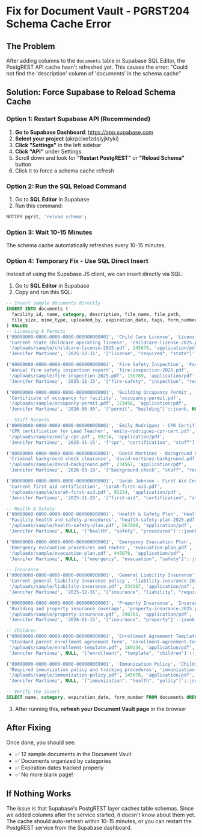 # Fix for Document Vault - PGRST204 Schema Cache Error

## The Problem
After adding columns to the `documents` table in Supabase SQL Editor, the PostgREST API cache hasn't refreshed yet. This causes the error: "Could not find the 'description' column of 'documents' in the schema cache"

## Solution: Force Supabase to Reload Schema Cache

### Option 1: Restart Supabase API (Recommended)

1. **Go to Supabase Dashboard**: https://app.supabase.com
2. **Select your project** (akrpcixefzdqlyjktyki)
3. **Click "Settings"** in the left sidebar
4. **Click "API"** under Settings
5. Scroll down and look for **"Restart PostgREST"** or **"Reload Schema"** button
6. Click it to force a schema cache refresh

### Option 2: Run the SQL Reload Command

1. Go to **SQL Editor** in Supabase
2. Run this command:
```sql
NOTIFY pgrst, 'reload schema';
```

### Option 3: Wait 10-15 Minutes
The schema cache automatically refreshes every 10-15 minutes.

### Option 4: Temporary Fix - Use SQL Direct Insert

Instead of using the Supabase JS client, we can insert directly via SQL:

1. Go to **SQL Editor** in Supabase
2. Copy and run this SQL:

```sql
-- Insert sample documents directly
INSERT INTO documents (
  facility_id, name, category, description, file_name, file_path,
  file_size, mime_type, uploaded_by, expiration_date, tags, form_number
) VALUES
-- Licensing & Permits
('00000000-0000-0000-0000-000000000001', 'Child Care License', 'Licensing & Permits', 
 'Current state childcare operating license', 'childcare-license-2025.pdf', 
 '/uploads/sample/childcare-license-2025.pdf', 245678, 'application/pdf', 
 'Jennifer Martinez', '2025-12-31', '["license", "required", "state"]'::jsonb, 'PRS-2002'),

('00000000-0000-0000-0000-000000000001', 'Fire Safety Inspection', 'Facility & Inspections',
 'Annual fire safety inspection report', 'fire-inspection-2025.pdf',
 '/uploads/sample/fire-inspection-2025.pdf', 156789, 'application/pdf',
 'Jennifer Martinez', '2025-11-15', '["fire-safety", "inspection", "required"]'::jsonb, NULL),

('00000000-0000-0000-0000-000000000001', 'Building Occupancy Permit', 'Licensing & Permits',
 'Certificate of occupancy for facility', 'occupancy-permit.pdf',
 '/uploads/sample/occupancy-permit.pdf', 123456, 'application/pdf',
 'Jennifer Martinez', '2026-06-30', '["permit", "building"]'::jsonb, NULL),

-- Staff Records
('00000000-0000-0000-0000-000000000001', 'Emily Rodriguez - CPR Certification', 'Staff Records',
 'CPR certification for Lead Teacher', 'emily-rodriguez-cpr-cert.pdf',
 '/uploads/sample/emily-cpr.pdf', 89234, 'application/pdf',
 'Jennifer Martinez', '2025-11-15', '["cpr", "certification", "staff"]'::jsonb, NULL),

('00000000-0000-0000-0000-000000000001', 'David Martinez - Background Check', 'Staff Records',
 'Criminal background check clearance', 'david-martinez-background.pdf',
 '/uploads/sample/david-background.pdf', 234567, 'application/pdf',
 'Jennifer Martinez', '2026-03-10', '["background-check", "staff", "required"]'::jsonb, NULL),

('00000000-0000-0000-0000-000000000001', 'Sarah Johnson - First Aid Certificate', 'Staff Records',
 'Current first aid certification', 'sarah-first-aid.pdf',
 '/uploads/sample/sarah-first-aid.pdf', 91234, 'application/pdf',
 'Jennifer Martinez', '2025-11-28', '["first-aid", "certification", "staff"]'::jsonb, NULL),

-- Health & Safety
('00000000-0000-0000-0000-000000000001', 'Health & Safety Plan', 'Health & Safety',
 'Facility health and safety procedures', 'health-safety-plan-2025.pdf',
 '/uploads/sample/health-safety-plan.pdf', 567890, 'application/pdf',
 'Jennifer Martinez', NULL, '["health", "safety", "procedures"]'::jsonb, 'PRS-3004'),

('00000000-0000-0000-0000-000000000001', 'Emergency Evacuation Plan', 'Health & Safety',
 'Emergency evacuation procedures and routes', 'evacuation-plan.pdf',
 '/uploads/sample/evacuation-plan.pdf', 445678, 'application/pdf',
 'Jennifer Martinez', NULL, '["emergency", "evacuation", "safety"]'::jsonb, 'PRS-3023'),

-- Insurance
('00000000-0000-0000-0000-000000000001', 'General Liability Insurance', 'Insurance',
 'Current general liability insurance policy', 'liability-insurance-2025.pdf',
 '/uploads/sample/liability-insurance.pdf', 334567, 'application/pdf',
 'Jennifer Martinez', '2025-12-31', '["insurance", "liability", "required"]'::jsonb, NULL),

('00000000-0000-0000-0000-000000000001', 'Property Insurance', 'Insurance',
 'Building and property insurance coverage', 'property-insurance-2025.pdf',
 '/uploads/sample/property-insurance.pdf', 298765, 'application/pdf',
 'Jennifer Martinez', '2026-01-15', '["insurance", "property"]'::jsonb, NULL),

-- Children
('00000000-0000-0000-0000-000000000001', 'Enrollment Agreement Template', 'Children',
 'Standard parent enrollment agreement form', 'enrollment-agreement-template.pdf',
 '/uploads/sample/enrollment-template.pdf', 189234, 'application/pdf',
 'Jennifer Martinez', NULL, '["enrollment", "template", "children"]'::jsonb, 'PRS-2105'),

('00000000-0000-0000-0000-000000000001', 'Immunization Policy', 'Children',
 'Required immunization policy and tracking procedures', 'immunization-policy.pdf',
 '/uploads/sample/immunization-policy.pdf', 145678, 'application/pdf',
 'Jennifer Martinez', NULL, '["immunization", "health", "policy"]'::jsonb, 'PRS-2301');

-- Verify the insert
SELECT name, category, expiration_date, form_number FROM documents ORDER BY created_at DESC LIMIT 12;
```

3. After running this, **refresh your Document Vault page** in the browser

## After Fixing

Once done, you should see:
- ✅ 12 sample documents in the Document Vault
- ✅ Documents organized by categories
- ✅ Expiration dates tracked properly
- ✅ No more blank page!

## If Nothing Works

The issue is that Supabase's PostgREST layer caches table schemas. Since we added columns after the service started, it doesn't know about them yet. The cache should auto-refresh within 10-15 minutes, or you can restart the PostgREST service from the Supabase dashboard.
